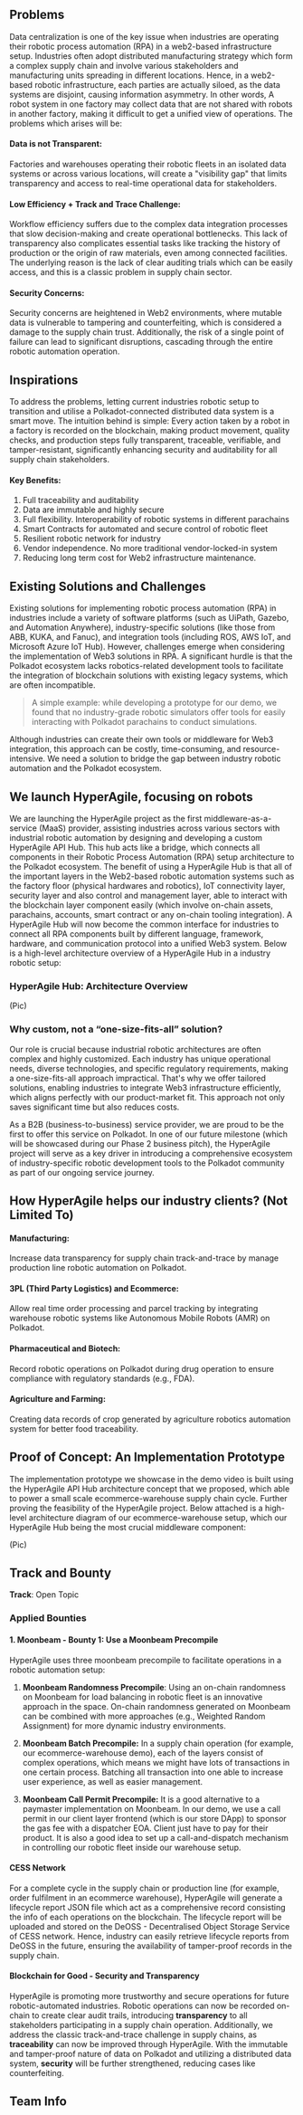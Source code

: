 ## Problems

Data centralization is one of the key issue when industries are operating their robotic process automation (RPA) in a web2-based infrastructure setup. Industries often adopt distributed manufacturing strategy which form a complex supply chain and involve various stakeholders and manufacturing units spreading in different locations. Hence, in a web2-based robotic infrastructure, each parties are actually siloed, as the data systems are disjoint, causing information asymmetry. In other words, A robot system in one factory may collect data that are not shared with robots in another factory, making it difficult to get a unified view of operations. The problems which arises will be:

#### Data is not Transparent: 

Factories and warehouses operating their robotic fleets in an isolated data systems or across various locations, will create a "visibility gap" that limits transparency and access to real-time operational data for stakeholders.
   
#### Low Efficiency + Track and Trace Challenge: 

Workflow efficiency suffers due to the complex data integration processes that slow decision-making and create operational bottlenecks. This lack of transparency also complicates essential tasks like tracking the history of production or the origin of raw materials, even among connected facilities. The underlying reason is the lack of clear auditing trials which can be easily access, and this is a classic problem in supply chain sector.
   
#### Security Concerns: 

Security concerns are heightened in Web2 environments, where mutable data is vulnerable to tampering and counterfeiting, which is considered a damage to the supply chain trust. Additionally, the risk of a single point of failure can lead to significant disruptions, cascading through the entire robotic automation operation.

## Inspirations

To address the problems, letting current industries robotic setup to transition and utilise a Polkadot-connected distributed data system is a smart move. The intuition behind is simple: Every action taken by a robot in a factory is recorded on the blockchain, making product movement, quality checks, and production steps fully transparent, traceable, verifiable, and tamper-resistant, significantly enhancing security and auditability for all supply chain stakeholders.

#### Key Benefits: 

1. Full traceability and auditability
2. Data are immutable and highly secure
3. Full flexibility. Interoperability of robotic systems in different parachains
4. Smart Contracts for automated and secure control of robotic fleet
5. Resilient robotic network for industry
6. Vendor independence. No more traditional vendor-locked-in system
7. Reducing long term cost for Web2 infrastructure maintenance.

## Existing Solutions and Challenges

Existing solutions for implementing robotic process automation (RPA) in industries include a variety of software platforms (such as UiPath, Gazebo, and Automation Anywhere), industry-specific solutions (like those from ABB, KUKA, and Fanuc), and integration tools (including ROS, AWS IoT, and Microsoft Azure IoT Hub). However, challenges emerge when considering the implementation of Web3 solutions in RPA. A significant hurdle is that the Polkadot ecosystem lacks robotics-related development tools to facilitate the integration of blockchain solutions with existing legacy systems, which are often incompatible.

>  A simple example: while developing a prototype for our demo, we found that no industry-grade robotic simulators offer tools for easily interacting with Polkadot parachains to conduct simulations.

Although industries can create their own tools or middleware for Web3 integration, this approach can be costly, time-consuming, and resource-intensive. We need a solution to bridge the gap between industry robotic automation and the Polkadot ecosystem.

## We launch HyperAgile, focusing on robots

We are launching the HyperAgile project as the first middleware-as-a-service (MaaS) provider, assisting industries across various sectors with industrial robotic automation by designing and developing a custom HyperAgile API Hub. This hub acts like a bridge, which connects all components in their Robotic Process Automation (RPA) setup architecture to the Polkadot ecosystem. The benefit of using a HyperAgile Hub is that all of the important layers in the Web2-based robotic automation systems such as the factory floor (physical hardwares and robotics), IoT connectivity layer, security layer and also control and management layer, able to interact with the blockchain layer component easily (which involve on-chain assets, parachains, accounts, smart contract or any on-chain tooling integration). A HyperAgile Hub will now become the common interface for industries to connect all RPA components built by different language, framework, hardware, and communication protocol into a unified Web3 system. Below is a high-level architecture overview of a HyperAgile Hub in a industry robotic setup:

### HyperAgile Hub: Architecture Overview

(Pic)

### Why custom, not a “one-size-fits-all” solution?

Our role is crucial because industrial robotic architectures are often complex and highly customized. Each industry has unique operational needs, diverse technologies, and specific regulatory requirements, making a one-size-fits-all approach impractical. That's why we offer tailored solutions, enabling industries to integrate Web3 infrastructure efficiently, which aligns perfectly with our product-market fit. This approach not only saves significant time but also reduces costs.

As a B2B (business-to-business) service provider, we are proud to be the first to offer this service on Polkadot. In one of our future milestone (which will be showcased during our Phase 2 business pitch), the HyperAgile project will serve as a key driver in introducing a comprehensive ecosystem of industry-specific robotic development tools to the Polkadot community as part of our ongoing service journey.

## How HyperAgile helps our industry clients? (Not Limited To)

#### Manufacturing: 
Increase data transparency for supply chain track-and-trace by manage production line robotic automation on Polkadot.

#### 3PL (Third Party Logistics) and Ecommerce: 
Allow real time order processing and parcel tracking by integrating warehouse robotic systems like Autonomous Mobile Robots (AMR) on Polkadot.

#### Pharmaceutical and Biotech: 
Record robotic operations on Polkadot during drug operation to ensure compliance with regulatory standards (e.g., FDA).

#### Agriculture and Farming: 
Creating data records of crop generated by agriculture robotics automation system for better food traceability.

## Proof of Concept: An Implementation Prototype

The implementation prototype we showcase in the demo video is built using the HyperAgile API Hub architecture concept that we proposed, which able to power a small scale ecommerce-warehouse supply chain cycle. Further proving the feasibility of the HyperAgile project. Below attached is a high-level architecture diagram of our ecommerce-warehouse setup, which our HyperAgile Hub being the most crucial middleware component:

(Pic)

## Track and Bounty

**Track**: Open Topic

### Applied Bounties

#### 1. Moonbeam - Bounty 1: Use a Moonbeam Precompile

HyperAgile uses three moonbeam precompile to facilitate operations in a robotic automation setup:

1. **Moonbeam Randomness Precompile**: Using an on-chain randomness on Moonbeam for load balancing in robotic fleet is an innovative approach in the space. On-chain randomness generated on Moonbeam can be combined with more approaches (e.g., Weighted Random Assignment) for more dynamic industry environments.
 
2. **Moonbeam Batch Precompile:** In a supply chain operation (for example, our ecommerce-warehouse demo), each of the layers consist of complex operations, which means we might have lots of transactions in one certain process. Batching all transaction into one able to increase user experience, as well as easier management.
    
3. **Moonbeam Call Permit Precompile:** It is a good alternative to a paymaster implementation on Moonbeam. In our demo, we use a call permit in our client layer frontend (which is our store DApp) to sponsor the gas fee with a dispatcher EOA. Client just have to pay for their product. It is also a good idea to set up a call-and-dispatch mechanism in controlling our robotic fleet inside our warehouse setup.

#### CESS Network

For a complete cycle in the supply chain or production line (for example, order fulfilment in an ecommerce warehouse), HyperAgile will generate a lifecycle report JSON file which act as a comprehensive record consisting the info of each operations on the blockchain. The lifecycle report will be uploaded and stored on the DeOSS - Decentralised Object Storage Service of CESS network. Hence, industry can easily retrieve lifecycle reports from DeOSS in the future, ensuring the availability of tamper-proof records in the supply chain.

#### Blockchain for Good - Security and Transparency

HyperAgile is promoting more trustworthy and secure operations for future robotic-automated industries. Robotic operations can now be recorded on-chain to create clear audit trails, introducing **transparency** to all stakeholders participating in a supply chain operation. Additionally, we address the classic track-and-trace challenge in supply chains, as **traceability** can now be improved through HyperAgile. With the immutable and tamper-proof nature of data on Polkadot and utilizing a distributed data system, **security** will be further strengthened, reducing cases like counterfeiting.

## Team Info


